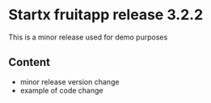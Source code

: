 
# Startx fruitapp release 3.2.2

This is a minor release used for demo purposes

## Content

- minor release version change
- example of code change
